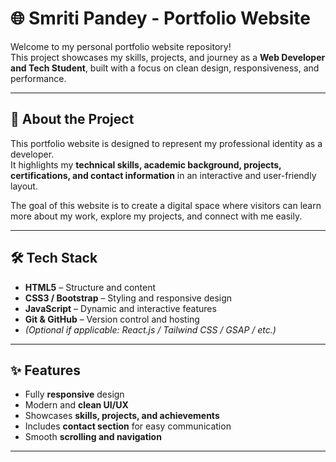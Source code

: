 # 🌐 Smriti Pandey - Portfolio Website

Welcome to my personal portfolio website repository!  
This project showcases my skills, projects, and journey as a **Web Developer and Tech Student**, built with a focus on clean design, responsiveness, and performance.

---

## 🚀 About the Project

This portfolio website is designed to represent my professional identity as a developer.  
It highlights my **technical skills, academic background, projects, certifications, and contact information** in an interactive and user-friendly layout.

The goal of this website is to create a digital space where visitors can learn more about my work, explore my projects, and connect with me easily.

---

## 🛠️ Tech Stack

- **HTML5** – Structure and content  
- **CSS3 / Bootstrap** – Styling and responsive design  
- **JavaScript** – Dynamic and interactive features  
- **Git & GitHub** – Version control and hosting  
- *(Optional if applicable: React.js / Tailwind CSS / GSAP / etc.)*

---

## ✨ Features

- Fully **responsive** design  
- Modern and **clean UI/UX**  
- Showcases **skills, projects, and achievements**  
- Includes **contact section** for easy communication  
- Smooth **scrolling and navigation**

---




